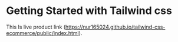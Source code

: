 # Getting Started with Tailwind css

This Is live product link (https://nur165024.github.io/tailwind-css-ecommerce/public/index.html).
